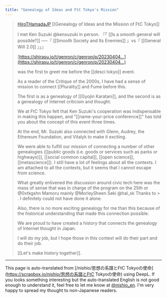 ```yaml
---
title: "Genealogy of Ideas and FtC Tokyo's Mission"
---
```


> [HiroTHamadaJP](https://x.com/HiroTHamadaJP/status/1818222991379194007) [[Genealogy of Ideas and the Mission of FtC Tokyo]]
>
>  I met Ken Suzuki @kensuzuki in person.
>  『「 [[Is a smooth general will possible?]] ──『 [[Smooth Society and Its Enemies]] 』vs『 [[General Will 2.0]] 』」』
>
>  [https://shirasu.io/t/genron/c/genron/p/20230404…](https://shirasu.io/t/genron/c/genron/p/20230404…)
>
>  was the first to greet me before the [[desci tokyo]] event.
>
>  As a reader of the Critique of the 2000s, I have had a sense of mission to connect [[Plurality]] and Fume before this.
>
>  The first is as a genealogy of [[Gyojin Karatani]], and the second is as a genealogy of Internet criticism and thought.
>
>  We at FtC Tokyo felt that Ken Suzuki's cooperation was indispensable in making this happen, and "[[name-your-price conference]]" has told you about the concept of this event three times.
>
>  At the end, Mr. Suzuki also connected with Glenn, Audrey, the Ethereum Foundation, and Vitalyk to make it exciting.
>
>  We were able to fulfill our mission of connecting a number of other genealogies ([[public goods (i.e. goods or services such as parks or highways)]], [[social common capital]], [[open science]], [[metascience]]). I still have a lot of feelings about all the contexts. I am attached to all the contexts, but it seems that I cannot escape from science.
>
>  What greatly enlivened the discussion around civic tech here was the mass of sense that was in charge of the program on the 25th or
>  @0xtkgshn
>  Mamoru mainly
>  @MorleySheen
>  Seki
>  @hal_sk
Thanks to > . I definitely could not have done it alone.
>
>  Also, there is no more exciting genealogy for me than this because of the historical understanding that made this connection possible.
>
>  We are proud to have created a history that connects the genealogy of Internet thought in Japan.
>
>  I will do my job, but I hope those in this context will do their part and do their job.
>
>  [[Let's make history together]].


---
This page is auto-translated from [/nishio/思想の系譜とFtC Tokyoの使命](https://scrapbox.io/nishio/思想の系譜とFtC Tokyoの使命) using DeepL. If you looks something interesting but the auto-translated English is not good enough to understand it, feel free to let me know at [@nishio_en](https://twitter.com/nishio_en). I'm very happy to spread my thought to non-Japanese readers.